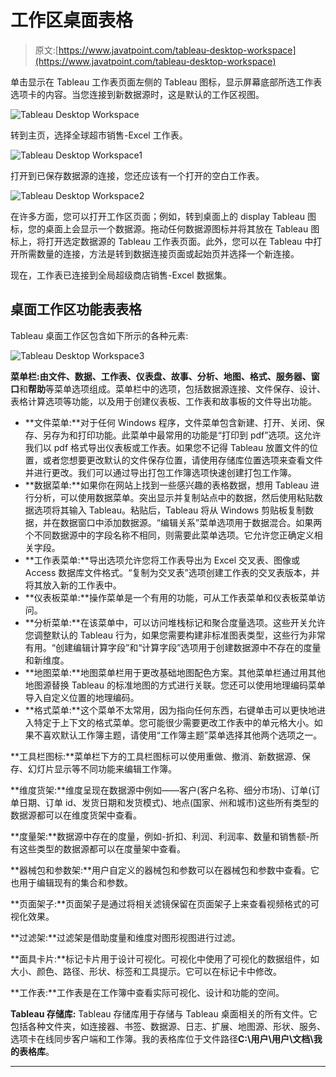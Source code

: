 # 工作区桌面表格

> 原文:[https://www.javatpoint.com/tableau-desktop-workspace](https://www.javatpoint.com/tableau-desktop-workspace)

单击显示在 Tableau 工作表页面左侧的 Tableau 图标，显示屏幕底部所选工作表选项卡的内容。当您连接到新数据源时，这是默认的工作区视图。

![Tableau Desktop Workspace](../Images/c28bda8524c98a906b5297f91b9e0fa0.png)

转到主页，选择全球超市销售-Excel 工作表。

![Tableau Desktop Workspace1](../Images/6ae5143cd7312c32fb5c5bfcf5df83b7.png)

打开到已保存数据源的连接，您还应该有一个打开的空白工作表。

![Tableau Desktop Workspace2](../Images/67bb3a17914eae3a5ffa80535b18a97e.png)

在许多方面，您可以打开工作区页面；例如，转到桌面上的 display Tableau 图标，您的桌面上会显示一个数据源。拖动任何数据源图标并将其放在 Tableau 图标上，将打开选定数据源的 Tableau 工作表页面。此外，您可以在 Tableau 中打开所需数量的连接，方法是转到数据连接页面或起始页并选择一个新连接。

现在，工作表已连接到全局超级商店销售-Excel 数据集。

## 桌面工作区功能表表格

Tableau 桌面工作区包含如下所示的各种元素:

![Tableau Desktop Workspace3](../Images/bf2fc25eab40b86ee5dfd4f6adbcde87.png)

**菜单栏:**由**文件、数据、工作表、仪表盘、故事、分析、地图、格式、服务器、窗口**和**帮助**等菜单选项组成。菜单栏中的选项，包括数据源连接、文件保存、设计、表格计算选项等功能，以及用于创建仪表板、工作表和故事板的文件导出功能。

*   **文件菜单:**对于任何 Windows 程序，文件菜单包含新建、打开、关闭、保存、另存为和打印功能。此菜单中最常用的功能是“打印到 pdf”选项。这允许我们以 pdf 格式导出仪表板或工作表。如果您不记得 Tableau 放置文件的位置，或者您想要更改默认的文件保存位置，请使用存储库位置选项来查看文件并进行更改。我们可以通过导出打包工作簿选项快速创建打包工作簿。
*   **数据菜单:**如果你在网站上找到一些感兴趣的表格数据，想用 Tableau 进行分析，可以使用数据菜单。突出显示并复制站点中的数据，然后使用粘贴数据选项将其输入 Tableau。粘贴后，Tableau 将从 Windows 剪贴板复制数据，并在数据窗口中添加数据源。“编辑关系”菜单选项用于数据混合。如果两个不同数据源中的字段名称不相同，则需要此菜单选项。它允许您正确定义相关字段。
*   **工作表菜单:**导出选项允许您将工作表导出为 Excel 交叉表、图像或 Access 数据库文件格式。“复制为交叉表”选项创建工作表的交叉表版本，并将其放入新的工作表中。
*   **仪表板菜单:**操作菜单是一个有用的功能，可从工作表菜单和仪表板菜单访问。
*   **分析菜单:**在该菜单中，可以访问堆栈标记和聚合度量选项。这些开关允许您调整默认的 Tableau 行为，如果您需要构建非标准图表类型，这些行为非常有用。“创建编辑计算字段”和“计算字段”选项用于创建数据源中不存在的度量和新维度。
*   **地图菜单:**地图菜单栏用于更改基础地图配色方案。其他菜单栏通过用其他地图源替换 Tableau 的标准地图的方式进行关联。您还可以使用地理编码菜单导入自定义位置的地理编码。
*   **格式菜单:**这个菜单不太常用，因为指向任何东西，右键单击可以更快地进入特定于上下文的格式菜单。您可能很少需要更改工作表中的单元格大小。如果不喜欢默认工作簿主题，请使用“工作簿主题”菜单选择其他两个选项之一。

**工具栏图标:**菜单栏下方的工具栏图标可以使用重做、撤消、新数据源、保存、幻灯片显示等不同功能来编辑工作簿。

**维度货架:**维度呈现在数据源中例如——客户(客户名称、细分市场)、订单(订单日期、订单 id、发货日期和发货模式)、地点(国家、州和城市)这些所有类型的数据源都可以在维度货架中查看。

**度量架:**数据源中存在的度量，例如-折扣、利润、利润率、数量和销售额-所有这些类型的数据源都可以在度量架中查看。

**器械包和参数架:**用户自定义的器械包和参数可以在器械包和参数中查看。它也用于编辑现有的集合和参数。

**页面架子:**页面架子是通过将相关滤镜保留在页面架子上来查看视频格式的可视化效果。

**过滤架:**过滤架是借助度量和维度对图形视图进行过滤。

**面具卡片:**标记卡片用于设计可视化。可视化中使用了可视化的数据组件，如大小、颜色、路径、形状、标签和工具提示。它可以在标记卡中修改。

**工作表:**工作表是在工作簿中查看实际可视化、设计和功能的空间。

**Tableau 存储库:** Tableau 存储库用于存储与 Tableau 桌面相关的所有文件。它包括各种文件夹，如连接器、书签、数据源、日志、扩展、地图源、形状、服务、选项卡在线同步客户端和工作簿。我的表格库位于文件路径**C:\用户\用户\文档\我的表格库**。

* * *